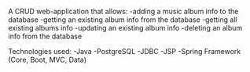 A CRUD web-application that allows:
-adding a music album info to the database
-getting an existing album info from the database
-getting all existing albums info
-updating an existing album info
-deleting an album info from the database

Technologies used:
-Java
-PostgreSQL
-JDBC
-JSP
-Spring Framework (Core, Boot, MVC, Data)